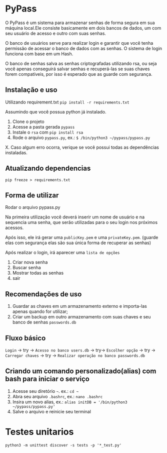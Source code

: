 # PyPass

O PyPass é um sistema para armazenar senhas de forma segura em sua máquina local.Ele consiste basicamente em dois bancos de dados, um com seu usuário de acesso e outro com suas senhas.

O banco de usuários serve para realizar login e garantir que você tenha permissão de acessar o banco de dados com as senhas. O sistema de login funciona com base em um Hash.

O banco de senhas salva as senhas criptografadas utilizando rsa, ou seja você apenas conseguirá salvar senhas e recuperá-las se suas chaves forem compatíveis, por isso é esperado que as guarde com segurança.

## Instalação e uso

Utilizando requirement.txt
`pip install -r requirements.txt`

Assumindo que você possua python já instalado.

1. Clone o projeto
2. Acesse a pasta gerada `pypass`
3. Instale o `rsa` com `pip install rsa`
4. Rode o arquivo `pypass.py`, ex.: `$ /bin/python3 ~/pypass/pypass.py`

X. Caso algum erro ocorra, verique se você possui todas as dependências instaladas.

## Atualizando dependencias

`pip freeze > requirements.txt`

## Forma de utilizar 

Rodar o arquivo pypass.py

Na primeira utilização você deverá inserir um nome de usuário e na sequencia uma senha, que serão utilizadas para o seu login nos próximos acessos.

Após isso, ele irá gerar uma `publicKey.pem` e uma `privateKey.pem`. (guarde elas com segurança elas são sua única forma de recuperar as senhas)

Após realizar o login, irá aparecer uma `lista de opções`
1. Criar nova senha
2. Buscar senha
3. Mostrar todas as senhas
4. sair

## Recomendações de uso
1. Guardar as chaves em um armazenamento externo e importa-las apenas quando for utilizar;
2. Criar um backup em outro armazenamento com suas chaves e seu banco de senhas `passwords.db`

## Fluxo básico

`Login` -> try -> `Acesso no banco users.db` -> try-> `Escolher opção` -> try -> `Carregar chaves` -> try -> `Realizar operação no banco passwords.db`

## Criando um comando personalizado(alias) com bash para iniciar o serviço

1. Acesse seu diretório `~`. ex.: `cd ~`
2. Abra seu arquivo `.bashrc`, ex.: `nano .bashrc`
3. Insira um novo alias, ex.: `alias initDB = '/bin/python3 ~/pypass/pypass.py'`
4. Salve o arquivo e reinicie seu terminal

# Testes unitarios

`python3 -m unittest discover -s tests -p '*_test.py'`